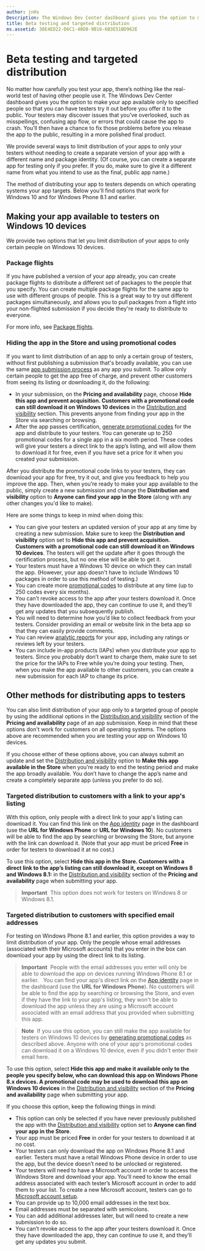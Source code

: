 ```yaml
---
author: jnHs
Description: The Windows Dev Center dashboard gives you the option to make your app available only to specified people so that you can have testers try it out before you offer it to the public.
title: Beta testing and targeted distribution
ms.assetid: 38E4ED22-D6C1-40D8-9B16-6B3E51BD962E
---
```


# Beta testing and targeted distribution


No matter how carefully you test your app, there’s nothing like the real-world test of having other people use it. The Windows Dev Center dashboard gives you the option to make your app available only to specified people so that you can have testers try it out before you offer it to the public. Your testers may discover issues that you’ve overlooked, such as misspellings, confusing app flow, or errors that could cause the app to crash. You’ll then have a chance to fix those problems before you release the app to the public, resulting in a more polished final product.

We provide several ways to limit distribution of your apps to only your testers without needing to create a separate version of your app with a different name and package identity. (Of course, you can create a separate app for testing only if you prefer. If you do, make sure to give it a different name from what you intend to use as the final, public app name.)

The method of distributing your app to testers depends on which operating systems your app targets. Below you'll find options that work for Windows 10 and for Windows Phone 8.1 and earlier.

## Making your app available to testers on Windows 10 devices

We provide two options that let you limit distribution of your apps to only certain people on Windows 10 devices.

### Package flights

If you have published a version of your app already, you can create package flights to distribute a different set of packages to the people that you specify. You can create multiple package flights for the same app to use with different groups of people. This is a great way to try out different packages simultaneously, and allows you to pull packages from a flight into your non-flighted submission if you decide they're ready to distribute to everyone.

For more info, see [Package flights](package-flights.md).

### Hiding the app in the Store and using promotional codes

If you want to limit distribution of an app to only a certain group of testers, without first publishing a submission that's broadly available, you can use the same [app submission process](app-submissions.md) as any app you submit. To allow only certain people to get the app free of charge, and prevent other customers from seeing its listing or downloading it, do the following:

-   In your submission, on the **Pricing and availability** page, choose **Hide this app and prevent acquisition. Customers with a promotional code can still download it on Windows 10 devices** in the [Distribution and visibility](set-app-pricing-and-availability.md#distribution-and-visibility) section. This prevents anyone from finding your app in the Store via searching or browsing.
-   After the app passes certification, [generate promotional codes](generate-promotional-codes.md) for the app and distribute to your testers. You can generate up to 250 promotional codes for a single app in a six month period. These codes will give your testers a direct link to the app’s listing, and will allow them to download it for free, even if you have set a price for it when you created your submission.

After you distribute the promotional code links to your testers, they can download your app for free, try it out, and give you feedback to help you improve the app. Then, when you’re ready to make your app available to the public, simply create a new submission and change the **Distribution and visibility** option to **Anyone can find your app in the Store** (along with any other changes you'd like to make).

Here are some things to keep in mind when doing this:

-   You can give your testers an updated version of your app at any time by creating a new submission. Make sure to keep the **Distribution and visibility** option set to **Hide this app and prevent acquisition. Customers with a promotional code can still download it on Windows 10 devices**. The testers will get the update after it goes through the certification process, but no one else will be able to get it.
-   Your testers must have a Windows 10 device on which they can install the app. (However, your app doesn't have to include Windows 10 packages in order to use this method of testing.)
-   You can create more [promotional codes](generate-promotional-codes.md) to distribute at any time (up to 250 codes every six months).
-   You can’t revoke access to the app after your testers download it. Once they have downloaded the app, they can continue to use it, and they’ll get any updates that you subsequently publish.
-   You will need to determine how you’d like to collect feedback from your testers. Consider providing an email or website link in the beta app so that they can easily provide comments.
-   You can review [analytic reports](analytics.md) for your app, including any ratings or reviews left by your testers.
-   You can include in-app products (IAPs) when you distribute your app to testers. Since you probably don’t want to charge them, make sure to set the price for the IAPs to Free while you’re doing your testing. Then, when you make the app available to other customers, you can create a new submission for each IAP to change its price.

## Other methods for distributing apps to testers

You can also limit distribution of your app only to a targeted group of people by using the additional options in the [Distribution and visibility](set-app-pricing-and-availability.md#distribution-and-visibility) section of the **Pricing and availability** page of an app submission. Keep in mind that these options don't work for customers on all operating systems. The options above are recommended when you are testing your app on Windows 10 devices.

If you choose either of these options above, you can always submit an update and set the [Distribution and visibility](set-app-pricing-and-availability.md#distribution-and-visibility) option to **Make this app available in the Store** when you’re ready to end the testing period and make the app broadly available. You don’t have to change the app’s name and create a completely separate app (unless you prefer to do so).

### Targeted distribution to customers with a link to your app's listing

With this option, only people with a direct link to your app's listing can download it. You can find this link on the [App identity](view-app-identity-details.md) page in the dashboard (use the **URL for Windows Phone** or **URL for Windows 10**). No customers will be able to find the app by searching or browsing the Store, but anyone with the link can download it. (Note that your app must be priced **Free** in order for testers to download it at no cost.)

To use this option, select **Hide this app in the Store. Customers with a direct link to the app’s listing can still download it, except on Windows 8 and Windows 8.1:** in the [Distribution and visibility](set-app-pricing-and-availability.md#distribution-and-visibility) section of the **Pricing and availability** page when submitting your app.

> **Important**  This option does not work for testers on Windows 8 or Windows 8.1.

### Targeted distribution to customers with specified email addresses

For testing on Windows Phone 8.1 and earlier, this option provides a way to limit distribution of your app. Only the people whose email addresses (associated with their Microsoft accounts) that you enter in the box can download your app by using the direct link to its listing.

> **Important**  People with the email addresses you enter will only be able to download the app on devices running Windows Phone 8.1 or earlier.
 
You can find your app's direct link on the [App identity](view-app-identity-details.md) page in the dashboard (use the **URL for Windows Phone**). No customers will be able to find the app by searching or browsing the Store, and even if they have the link to your app's listing, they won't be able to download the app unless they are using a Microsoft account associated with an email address that you provided when submitting this app.

> **Note**  If you use this option, you can still make the app available for testers on Windows 10 devices by [generating promotional codes](generate-promotional-codes.md) as described above. Anyone with one of your app's promotional codes can download it on a Windows 10 device, even if you didn't enter their email here.

To use this option, select **Hide this app and make it available only to the people you specify below, who can download this app on Windows Phone 8.x devices. A promotional code may be used to download this app on Windows 10 devices** in the [Distribution and visibility](set-app-pricing-and-availability.md#distribution-and-visibility) section of the **Pricing and availability** page when submitting your app.

If you choose this option, keep the following things in mind:

-   This option can only be selected if you have never previously published the app with the [Distribution and visibility](set-app-pricing-and-availability.md#distribution-and-visibility) option set to **Anyone can find your app in the Store**.
-   Your app must be priced **Free** in order for your testers to download it at no cost.
-   Your testers can only download the app on Windows Phone 8.1 and earlier. Testers must have a retail Windows Phone device in order to use the app, but the device doesn’t need to be unlocked or registered.
-   Your testers will need to have a Microsoft account in order to access the Windows Store and download your app. You’ll need to know the email address associated with each tester’s Microsoft account in order to add them to your list. To create a new Microsoft account, testers can go to [Microsoft account setup](http://go.microsoft.com/fwlink/p/?LinkId=618945).
-   You can provide up to 10,000 email addresses in the text box.
-   Email addresses must be separated with semicolons.
-   You can add additional addresses later, but will need to create a new submission to do so.
-   You can’t revoke access to the app after your testers download it. Once they have downloaded the app, they can continue to use it, and they’ll get any updates you submit.
